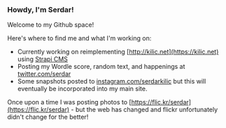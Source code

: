### Howdy, I'm Serdar!

Welcome to my Github space! 

Here's where to find me and what I'm working on:

- Currently working on reimplementing [http://kilic.net](https://kilic.net) using [Strapi CMS](https://strapi.io)
- Posting my Wordle score, random text, and happenings at [twitter.com/serdar](https://twitter.com/serdar)
- Some snapshots posted to [instagram.com/serdarkilic](https://instagram.com/serdarkilic) but this will eventually be incorporated into my main site.

Once upon a time I was posting photos to [https://flic.kr/serdar](https://flic.kr/serdar) - but the web has changed and flickr unfortunately didn't change for the better!
